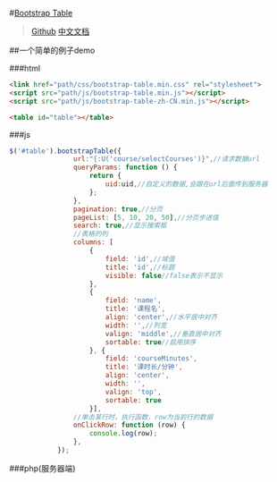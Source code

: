 #[Bootstrap Table](http://issues.wenzhixin.net.cn/bootstrap-table/index.html)
>[Github](https://github.com/wenzhixin/bootstrap-table-examples/blob/master/welcome.html) [中文文档](http://bootstrap-table.wenzhixin.net.cn/zh-cn/documentation/)

##一个简单的例子demo

###html
```html
<link href="path/css/bootstrap-table.min.css" rel="stylesheet">
<script src="path/js/bootstrap-table.min.js"></script>
<script src="path/js/bootstrap-table-zh-CN.min.js"></script>

<table id="table"></table>
```
###js
```javascript
$('#table').bootstrapTable({
                url:"{:U('course/selectCourses')}",//请求数据url
                queryParams: function () {
                    return {
                        uid:uid,//自定义的数据,会跟在url后面传到服务器
                    };
                },
                pagination: true,//分页
                pageList: [5, 10, 20, 50],//分页步进值
                search: true,//显示搜索框
                //表格的列
                columns: [
                    {
                        field: 'id',//域值
                        title: 'id',//标题
                        visible: false//false表示不显示
                    },
                    {
                        field: 'name',
                        title: '课程名',
                        align: 'center',//水平居中对齐
                        width: '',//列宽
                        valign: 'middle',//垂直居中对齐
                        sortable: true//启用排序
                    }, {
                        field: 'courseMinutes',
                        title: '课时长/分钟',
                        align: 'center',
                        width: '',
                        valign: 'top',
                        sortable: true
                    }],
                //单击某行时，执行函数，row为当前行的数据
                onClickRow: function (row) {
                    console.log(row);
                },
            });
```
###php(服务器端)
